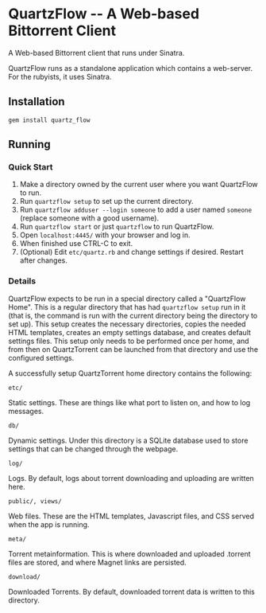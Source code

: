 QuartzFlow -- A Web-based Bittorrent Client
===========================================

A Web-based Bittorrent client that runs under Sinatra.

QuartzFlow runs as a standalone application which contains a web-server. For the rubyists, it uses Sinatra.


Installation
------------

`gem install quartz_flow`

Running
-------

### Quick Start

  1. Make a directory owned by the current user where you want QuartzFlow to run.
  2. Run `quartzflow setup` to set up the current directory.
  3. Run `quartzflow adduser --login someone` to add a user named `someone` (replace someone with a good username).
  4. Run `quartzflow start` or just `quartzflow` to run QuartzFlow.
  5. Open `localhost:4445/` with your browser and log in.
  6. When finished use CTRL-C to exit.
  7. (Optional) Edit `etc/quartz.rb` and change settings if desired. Restart after changes.

### Details

QuartzFlow expects to be run in a special directory called a "QuartzFlow Home". This is a regular directory that has 
had `quartzflow setup` run in it (that is, the command is run with the current directory being the directory to set up).
This setup creates the necessary directories, copies the needed HTML templates, creates an empty settings database, and 
creates default settings files. This setup only needs to be performed once per home, and from then on QuartzTorrent can 
be launched from that directory and use the configured settings.

A successfully setup QuartzTorrent home directory contains the following:

`etc/`

Static settings. These are things like what port to listen on, and how to log messages.

`db/`       

Dynamic settings. Under this directory is a SQLite database used to store settings that can be changed 
through the webpage.

`log/`      

Logs. By default, logs about torrent downloading and uploading are written here.

`public/, views/`   

Web files. These are the HTML templates, Javascript files, and CSS served when the app is running.

`meta/`     

Torrent metainformation. This is where downloaded and uploaded .torrent files are stored, and where Magnet
links are persisted.

`download/`

Downloaded Torrents. By default, downloaded torrent data is written to this directory.
